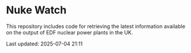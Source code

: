 # Nuke Watch

This repository includes code for retrieving the latest information available on the output of EDF nuclear power plants in the UK.

Last updated: 2025-07-04 21:11